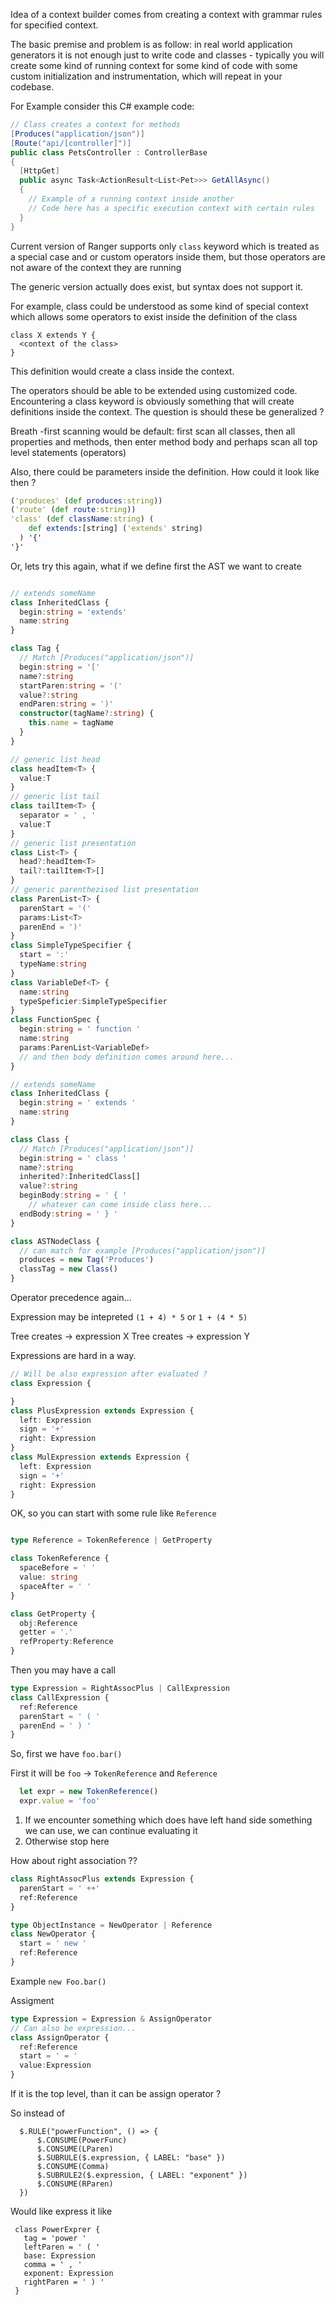 
Idea of a context builder comes from creating a context with grammar rules for specified context.

The basic premise and problem is as follow: in real world application generators it is not enough just to write code and classes - typically you will create some kind of running context for some
kind of code with some custom initialization and instrumentation, which will repeat in your
codebase.

For Example consider this C# example code:
```C#
// Class creates a context for methods
[Produces("application/json")]
[Route("api/[controller]")]
public class PetsController : ControllerBase
{   
  [HttpGet]
  public async Task<ActionResult<List<Pet>>> GetAllAsync()
  { 
    // Example of a running context inside another
    // Code here has a specific execution context with certain rules 
  }
}
```
Current version of Ranger supports only `class` keyword which is treated as a special case and or custom operators inside them, but those operators are not aware of the context they are running

The generic version actually does exist, but syntax does not support it.

For example, class could be understood as some kind of special context which allows some operators to exist inside the definition of the class

```
class X extends Y {
  <context of the class>
}
```

This definition would create a class inside the context.

The operators should be able to be extended using customized code. Encountering a class keyword is obviously something that will create definitions inside the context. The question is should these be generalized ? 

Breath -first scanning would be default: first scan all classes, then all properties and methods, then enter method body and perhaps scan all top level statements (operators)

Also, there could be parameters inside the definition. How could it look like then ? 

```clojure
('produces' (def produces:string))
('route' (def route:string))
'class' (def className:string) (
    def extends:[string] ('extends' string)
  ) '{'
'}'
```

Or, lets try this again, what if we define first the AST we want to create

```typescript

// extends someName
class InheritedClass {
  begin:string = 'extends'
  name:string
}

class Tag {
  // Match [Produces("application/json")]
  begin:string = '['
  name?:string
  startParen:string = '('
  value?:string
  endParen:string = ')'
  constructor(tagName?:string) {
    this.name = tagName
  }
}

// generic list head
class headItem<T> {
  value:T
}
// generic list tail
class tailItem<T> {
  separator = ' , '
  value:T
}
// generic list presentation
class List<T> {
  head?:headItem<T>
  tail?:tailItem<T>[]
}
// generic parenthezised list presentation
class ParenList<T> {
  parenStart = '('
  params:List<T>
  parenEnd = ')'
}
class SimpleTypeSpecifier {
  start = ':'
  typeName:string
}
class VariableDef<T> {
  name:string
  typeSpeficier:SimpleTypeSpecifier
}
class FunctionSpec {
  begin:string = ' function '
  name:string
  params:ParenList<VariableDef>
  // and then body definition comes around here...
}

// extends someName
class InheritedClass {
  begin:string = ' extends '
  name:string
}

class Class {
  // Match [Produces("application/json")]
  begin:string = ' class '
  name?:string
  inherited?:InheritedClass[] 
  value?:string
  beginBody:string = ' { '
    // whatever can come inside class here...
  endBody:string = ' } '
}

class ASTNodeClass {
  // can match for example [Produces("application/json")]
  produces = new Tag('Produces')
  classTag = new Class()
}
```
Operator precedence again...

Expression may be intepreted `(1 + 4) * 5` or `1 + (4 * 5)`

Tree creates -> expression X
Tree creates -> expression Y

Expressions are hard in a way.

```typescript
// Will be also expression after evaluated ? 
class Expression {

}
class PlusExpression extends Expression {
  left: Expression
  sign = '+'
  right: Expression
}
class MulExpression extends Expression {
  left: Expression
  sign = '+'
  right: Expression
}
```

OK, so you can start with some rule like `Reference`

```typescript

type Reference = TokenReference | GetProperty

class TokenReference {
  spaceBefore = ' '
  value: string
  spaceAfter = ' '
}
```

```typescript
class GetProperty {
  obj:Reference
  getter = '.'
  refProperty:Reference
}
```

Then you may have a call
```typescript
type Expression = RightAssocPlus | CallExpression
class CallExpression {
  ref:Reference
  parenStart = ' ( '
  parenEnd = ' ) '
}
```

So, first we have `foo.bar()`

First it will be `foo` -> `TokenReference` and `Reference` 
```typescript
  let expr = new TokenReference()
  expr.value = 'foo'
```

1. If we encounter something which does have left hand side something we can use, we can continue evaluating it
2. Otherwise stop here


How about right association ??
```typescript
class RightAssocPlus extends Expression {
  parenStart = ' ++'
  ref:Reference
}
```

```typescript
type ObjectInstance = NewOperator | Reference
class NewOperator {
  start = ' new '
  ref:Reference
}
```
Example
`new Foo.bar()`

Assigment
```typescript
type Expression = Expression & AssignOperator
// Can also be expression...
class AssignOperator {
  ref:Reference
  start = ' = '
  value:Expression
}
```
If it is the top level, than it can be assign operator ? 

So instead of
```
  $.RULE("powerFunction", () => {
      $.CONSUME(PowerFunc)
      $.CONSUME(LParen)
      $.SUBRULE($.expression, { LABEL: "base" })
      $.CONSUME(Comma)
      $.SUBRULE2($.expression, { LABEL: "exponent" })
      $.CONSUME(RParen)
  })
```
Would like express it like
```
 class PowerExprer {
   tag = 'power '
   leftParen = ' ( '
   base: Expression
   comma = ' , '
   exponent: Expression
   rightParen = ' ) '
 }
```









